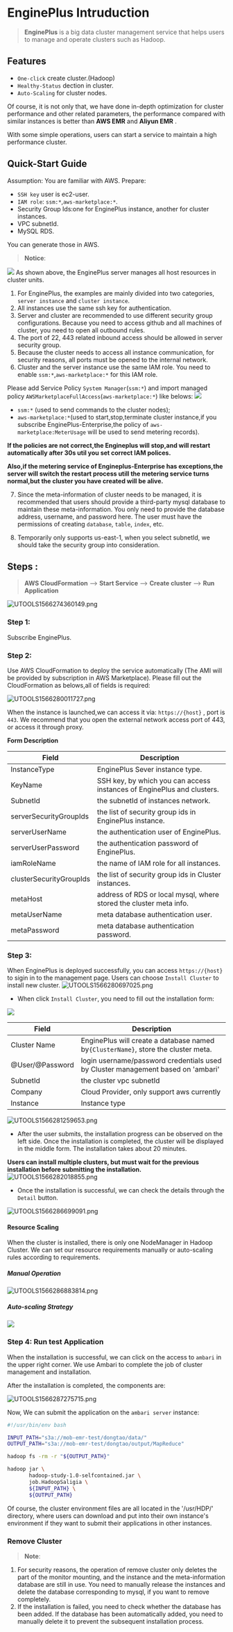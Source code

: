 # EnginePlus Intruduction

>  **EnginePlus** is a big data cluster management service that helps users to manage and operate clusters such as Hadoop.

## Features
 * `One-click` create cluster.(Hadoop)
 * `Healthy-Status` dection in cluster.
 * `Auto-Scaling` for cluster nodes.
 
  Of course, it is not only that, we have done in-depth optimization for cluster performance and other related parameters,
the performance compared with similar instances is better than **AWS EMR** and **Aliyun EMR** .

With some simple operations, users can start a service to maintain a high performance cluster.

## Quick-Start Guide 
Assumption: You are familiar with AWS.
Prepare: 
 - `SSH key` user is ec2-user.
 - `IAM role`: `ssm:*`,`aws-marketplace:*`.
 - Security Group Ids:one for EnginePlus instance, another for cluster instances.
 - VPC subnetId.
 - MySQL RDS.
 
You can generate those in AWS.
> **Notice**: 

![](https://github.com/engine-plus/document/blob/master/jpg/epcluster.jpg)
As shown above, the EnginePlus server manages all host resources in cluster units.
1. For EnginePlus, the examples are mainly divided into two categories, `server instance` and `cluster instance`.
2. All instances use the same ssh key for authentication.
3. Server and cluster are recommended to use different security group configurations. Because you need to access github and all machines of cluster, you need to open all outbound rules.
4. The port of 22, 443 related inbound access should be allowed in server security group.
5. Because the cluster needs to access all instance communication, for security reasons, all ports must be opened to the internal network.
6. Cluster and the server instance use the same IAM role. You need to enable  `ssm:*`,`aws-marketplace:*` for this IAM role.

Please add Service Policy `System Manager`(`ssm:*`) and import managed policy `AWSMarketplaceFullAccess`(`aws-marketplace:*`) like belows:
![](https://github.com/engine-plus/document/blob/master/jpg/engineplus_attach_iam_policy.gif)

 - `ssm:*` (used to send commands to the cluster nodes);
 - `aws-marketplace:*`(used to start,stop,terminate cluster instance,if you subscribe EnginePlus-Enterprise,the policy of `aws-marketplace:MeterUsage` will be used to send metering records).
 
**If the policies are not correct,the Engineplus will stop,and will restart automatically after 30s util you set correct IAM polices.**

**Also,if the metering service of Engineplus-Enterprise has exceptions,the server will switch the restart process utill the metering service turns normal,but the cluster you have created will be alive.**

7. Since the meta-information of cluster needs to be managed, it is recommended that users should provide a third-party mysql database to maintain these meta-information. You only need to provide the database address, username, and password here. The user must have the permissions of creating `database`, `table`, `index`, etc. 
   
8. Temporarily only supports us-east-1, when you select subnetId, we should take the security group into consideration.
 

## Steps :  
> **AWS CloudFormation** --> **Start Service** --> **Create cluster** --> **Run Application**

![UTOOLS1566274360149.png](https://github.com/engine-plus/document/blob/master/jpg/3137472106854333557l.png?raw=true)

### Step 1: 
Subscribe EnginePlus.

### Step 2:
Use AWS CloudFormation to deploy the service automatically (The AMI will be provided by subscription in AWS Marketplace).
Please fill out the CloudFormation as belows,all of fields is required:

![UTOOLS1566280011727.png](https://github.com/engine-plus/document/blob/master/jpg/epregister.png?raw=true)

When the instance is launched,we can access it via:  `https://{host}` , port is `443`.
We recommend that you open the external network access port of 443, or access it through proxy.

**Form Description**

Field |  Description
--- | ---
InstanceType | EnginePlus Sever instance type.
KeyName |  SSH key, by which you can access instances of EnginePlus and clusters.
SubnetId | the subnetId of instances network.
serverSecurityGroupIds | the list of security group ids in EnginePlus instance.
serverUserName | the authentication user of EnginePlus.
serverUserPassword | the authentication password of EnginePlus.
iamRoleName | the name of IAM role for all instances.
clusterSecurityGroupIds | the list of security group ids in Cluster instances.
metaHost | address of RDS or local mysql, where stored the cluster meta info. 
metaUserName | meta database authentication user.
metaPassword | meta database authentication password.


### Step 3:
When EnginePlus is deployed successfully, you can access `https://{host}` to sigin in to the management page. Users can choose `Install Cluster` to install new cluster.
![UTOOLS1566280697025.png](https://github.com/engine-plus/document/blob/master/jpg/75a6216a1cae843d9cc0407e788ce90b.png?raw=true)


- When click `Install Cluster`, you need to fill out the installation form:

![](https://github.com/engine-plus/document/blob/master/jpg/d87e8473068e10c836cc912e411353a0.png?raw=true)

Field | Description
 --- | ---
 Cluster Name | EnginePlus will create a  database named by`{ClusterName}`, store the cluster meta.
 @User/@Password | login username/password credentials used by Cluster management based on 'ambari' 
 SubnetId | the cluster vpc subnetId 
 Company | Cloud Provider, only support aws currently
 Instance | Instance type
 
 ![UTOOLS1566281259653.png](https://github.com/engine-plus/document/blob/master/jpg/627ed80f16be85aa3bce4986470f9e9a.png?raw=true)
 
- After the user submits, the installation progress can be observed on the left side. Once the installation is completed, the cluster will be displayed in the middle form. The installation takes about 20 minutes.

**Users can install multiple clusters, but must wait for the previous installation before submitting the installation.**
 
  ![UTOOLS1566282018855.png](https://github.com/engine-plus/document/blob/master/jpg/bec7e6926683884e141254aaedd5a698.png?raw=true)

- Once the installation is successful, we can check the details through the `Detail` button.

![UTOOLS1566286699091.png](https://github.com/engine-plus/document/blob/master/jpg/800515ac420a0fae7e11e75b75fd84ad.png?raw=true)

#### Resource Scaling
When the cluster is installed, there is only one NodeManager in Hadoop Cluster. We can set our resource requirements manually or auto-scaling rules according to  requirements.

##### Manual Operation

![UTOOLS1566286883814.png](https://github.com/engine-plus/document/blob/master/jpg/2e6929887c1d5a75f0c1061b1e843121.png?raw=true)

##### Auto-scaling Strategy

![](https://github.com/engine-plus/document/blob/master/jpg/4745150917c78128eec62c11e19390cc.png?raw=true)

### Step 4: Run test Application
When the installation is successful, we can click on the access to `ambari` in the upper right corner. We use Ambari to complete the job of cluster management and installation.

After the installation is completed, the components are:

![UTOOLS1566287275715.png](https://github.com/engine-plus/document/blob/master/jpg/828db6e9982c689a56079df19596771a.png?raw=true)

Now, We can submit the application on the `ambari server` instance:

```bash
#!/usr/bin/env bash

INPUT_PATH="s3a://mob-emr-test/dongtao/data/"
OUTPUT_PATH="s3a://mob-emr-test/dongtao/output/MapReduce"

hadoop fs -rm -r "${OUTPUT_PATH}"

hadoop jar \
       hadoop-study-1.0-selfcontained.jar \
       job.HadoopSaligia \
       ${INPUT_PATH} \
       ${OUTPUT_PATH}
```
Of course, the cluster environment files are all located in the '/usr/HDP/' directory, where users can download and put into their own instance's environment if they want to submit their applications in other instances.
### Remove Cluster
> **Note**:
1. For security reasons, the operation of remove cluster only deletes the part of the monitor mounting, and the instance and the meta-information database are still in use. You need to manually release the instances and delete the database corresponding to mysql, if you want to remove completely.
2. If the installation is failed, you need to check whether the database has been added. 
If the database has been automatically added, you need to manually delete it to prevent 
the subsequent installation process.
